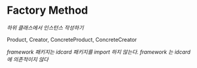 # Factory Method

*하위 클래스에서 인스턴스 작성하기*

Product, Creator, ConcreteProduct, ConcreteCreator

*framework 패키지는 idcard 패키지를 import 하지 않는다. framework 는 idcard 에 의존적이지 않다*


